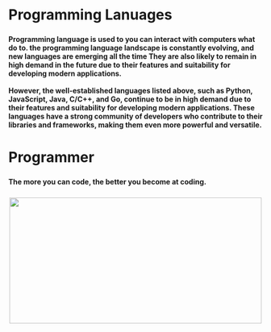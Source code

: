 <h1 align="left">Programming Lanuages</h1>

###

<h4 align="left">Programming language is used to you can interact with computers what do to. the programming language landscape is constantly evolving, and new languages are emerging all the time They are also likely to remain in high demand in the future due to their features and suitability for developing modern applications.<br><br>However, the well-established languages listed above, such as Python, JavaScript, Java, C/C++, and Go, continue to be in high demand due to their features and suitability for developing modern applications. These languages have a strong community of developers who contribute to their libraries and frameworks, making them even more powerful and versatile.</h4>

###

<h1 align="left">Programmer</h1>

###

<h4 align="left">The more you can code, the better you become at coding.</h4>

###

<div align="center">
  <img width="500" height="250" src="https://hackernoon.com/images/f2px36fy.gif"  />
</div>

###
